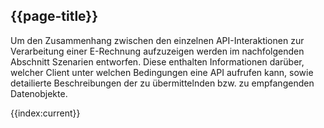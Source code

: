 ## {{page-title}}

Um den Zusammenhang zwischen den einzelnen API-Interaktionen zur Verarbeitung einer E-Rechnung aufzuzeigen werden im nachfolgenden Abschnitt Szenarien entworfen. Diese enthalten Informationen darüber, welcher Client unter welchen Bedingungen eine API aufrufen kann, sowie detailierte Beschreibungen der zu übermittelnden bzw. zu empfangenden Datenobjekte.

{{index:current}}